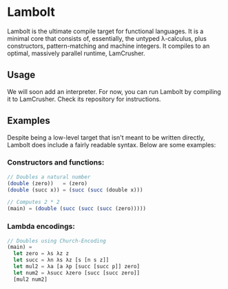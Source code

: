 Lambolt
=======

Lambolt is the ultimate compile target for functional languages. It is a minimal
core that consists of, essentially, the untyped λ-calculus, plus constructors,
pattern-matching and machine integers. It compiles to an optimal, massively
parallel runtime, LamCrusher.

Usage
-----

We will soon add an interpreter. For now, you can run Lambolt by compiling it to
LamCrusher. Check its repository for instructions.

Examples
--------

Despite being a low-level target that isn't meant to be written directly,
Lambolt does include a fairly readable syntax. Below are some examples:

### Constructors and functions:

```javascript
// Doubles a natural number
(double (zero))   = (zero)
(double (succ x)) = (succ (succ (double x)))

// Computes 2 * 2
(main) = (double (succ (succ (succ (zero)))))
```

### Lambda encodings:

```javascript
// Doubles using Church-Encoding
(main) =
  let zero = λs λz z
  let succ = λn λs λz [s [n s z]]
  let mul2 = λa [a λp [succ [succ p]] zero]
  let num2 = λsucc λzero [succ [succ zero]]
  [mul2 num2]
```




